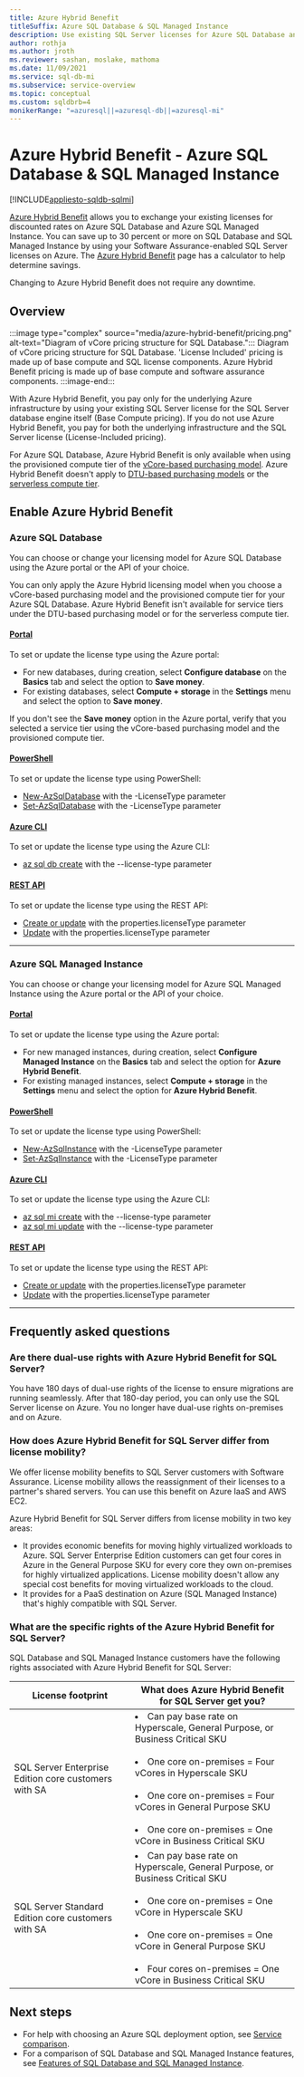 ```yaml
---
title: Azure Hybrid Benefit
titleSuffix: Azure SQL Database & SQL Managed Instance
description: Use existing SQL Server licenses for Azure SQL Database and SQL Managed Instance discounts.
author: rothja
ms.author: jroth
ms.reviewer: sashan, moslake, mathoma
ms.date: 11/09/2021
ms.service: sql-db-mi
ms.subservice: service-overview
ms.topic: conceptual
ms.custom: sqldbrb=4
monikerRange: "=azuresql||=azuresql-db||=azuresql-mi"
---
```

# Azure Hybrid Benefit - Azure SQL Database & SQL Managed Instance
[!INCLUDE[appliesto-sqldb-sqlmi](includes/appliesto-sqldb-sqlmi.md)]

[Azure Hybrid Benefit](https://azure.microsoft.com/pricing/hybrid-benefit/) allows you to exchange your existing licenses for discounted rates on Azure SQL Database and Azure SQL Managed Instance. You can save up to 30 percent or more on SQL Database and SQL Managed Instance by using your Software Assurance-enabled SQL Server licenses on Azure. The [Azure Hybrid Benefit](https://azure.microsoft.com/pricing/hybrid-benefit/) page has a calculator to help determine savings.  

Changing to Azure Hybrid Benefit does not require any downtime.

## Overview

:::image type="complex" source="media/azure-hybrid-benefit/pricing.png" alt-text="Diagram of vCore pricing structure for SQL Database.":::
Diagram of vCore pricing structure for SQL Database. 'License Included' pricing is made up of base compute and SQL license components. Azure Hybrid Benefit pricing is made up of base compute and software assurance components.
:::image-end:::

With Azure Hybrid Benefit, you pay only for the underlying Azure infrastructure by using your existing SQL Server license for the SQL Server database engine itself (Base Compute pricing). If you do not use Azure Hybrid Benefit, you pay for both the underlying infrastructure and the SQL Server license (License-Included pricing).

For Azure SQL Database, Azure Hybrid Benefit is only available when using the provisioned compute tier of the [vCore-based purchasing model](database/service-tiers-vcore.md). Azure Hybrid Benefit doesn't apply to [DTU-based purchasing models](database/service-tiers-dtu.md) or the [serverless compute tier](database/serverless-tier-overview.md).

## Enable Azure Hybrid Benefit 

### Azure SQL Database

You can choose or change your licensing model for Azure SQL Database using the Azure portal or the API of your choice.

You can only apply the Azure Hybrid licensing model when you choose a vCore-based purchasing model and the provisioned compute tier for your Azure SQL Database. Azure Hybrid Benefit isn't available for service tiers under the DTU-based purchasing model or for the serverless compute tier.

#### [Portal](#tab/azure-portal)

To set or update the license type using the Azure portal:

- For new databases, during creation, select **Configure database** on the **Basics** tab and select the option to **Save money**.
- For existing databases, select **Compute + storage** in the **Settings** menu and select the option to **Save money**.

If you don't see the **Save money** option in the Azure portal, verify that you selected a service tier using the vCore-based purchasing model and the provisioned compute tier.
#### [PowerShell](#tab/azure-powershell)

To set or update the license type using PowerShell:

- [New-AzSqlDatabase](/powershell/module/az.sql/new-azsqldatabase) with the -LicenseType parameter
- [Set-AzSqlDatabase](/powershell/module/az.sql/set-azsqldatabase) with the -LicenseType parameter

#### [Azure CLI](#tab/azure-cli)

To set or update the license type using the Azure CLI:

- [az sql db create](/cli/azure/sql/db#az-sql-db-create) with the --license-type parameter

#### [REST API](#tab/rest)

To set or update the license type using the REST API:

- [Create or update](/rest/api/sql/2022-08-01-preview/databases/create-or-update) with the properties.licenseType parameter
- [Update](/rest/api/sql/databases/update) with the properties.licenseType parameter

---

### Azure SQL Managed Instance

You can choose or change your licensing model for Azure SQL Managed Instance using the Azure portal or the API of your choice.
#### [Portal](#tab/azure-portal)

To set or update the license type using the Azure portal:

- For new managed instances, during creation, select **Configure Managed Instance** on the **Basics** tab and select the option for **Azure Hybrid Benefit**.
- For existing managed instances, select **Compute + storage** in the **Settings** menu and select the option for **Azure Hybrid Benefit**.

#### [PowerShell](#tab/azure-powershell)

To set or update the license type using PowerShell:

- [New-AzSqlInstance](/powershell/module/az.sql/new-azsqlinstance) with the -LicenseType parameter
- [Set-AzSqlInstance](/powershell/module/az.sql/set-azsqlinstance) with the -LicenseType parameter

#### [Azure CLI](#tab/azure-cli)

To set or update the license type using the Azure CLI:

- [az sql mi create](/cli/azure/sql/mi#az-sql-mi-create) with the --license-type parameter
- [az sql mi update](/cli/azure/sql/mi#az-sql-mi-update) with the --license-type parameter

#### [REST API](#tab/rest)

To set or update the license type using the REST API:

- [Create or update](/rest/api/sql/managedinstances/createorupdate) with the properties.licenseType parameter
- [Update](/rest/api/sql/managedinstances/update) with the properties.licenseType parameter

---
## Frequently asked questions

### Are there dual-use rights with Azure Hybrid Benefit for SQL Server?

You have 180 days of dual-use rights of the license to ensure migrations are running seamlessly. After that 180-day period, you can only use the SQL Server license on Azure. You no longer have dual-use rights on-premises and on Azure.

### How does Azure Hybrid Benefit for SQL Server differ from license mobility?

We offer license mobility benefits to SQL Server customers with Software Assurance. License mobility allows the reassignment of their licenses to a partner's shared servers. You can use this benefit on Azure IaaS and AWS EC2.

Azure Hybrid Benefit for SQL Server differs from license mobility in two key areas:

- It provides economic benefits for moving highly virtualized workloads to Azure. SQL Server Enterprise Edition customers can get four cores in Azure in the General Purpose SKU for every core they own on-premises for highly virtualized applications. License mobility doesn't allow any special cost benefits for moving virtualized workloads to the cloud.
- It provides for a PaaS destination on Azure (SQL Managed Instance) that's highly compatible with SQL Server.

### What are the specific rights of the Azure Hybrid Benefit for SQL Server?

SQL Database and SQL Managed Instance customers have the following rights associated with Azure Hybrid Benefit for SQL Server:

|License footprint|What does Azure Hybrid Benefit for SQL Server get you?|
|---|---|
|SQL Server Enterprise Edition core customers with SA|<li>Can pay base rate on Hyperscale, General Purpose, or Business Critical SKU</li><br><li>One core on-premises = Four vCores in Hyperscale SKU</li><br><li>One core on-premises = Four vCores in General Purpose SKU</li><br><li>One core on-premises = One vCore in Business Critical SKU</li>|
|SQL Server Standard Edition core customers with SA|<li>Can pay base rate on Hyperscale, General Purpose, or Business Critical SKU</li><br><li>One core on-premises = One vCore in Hyperscale SKU</li><br><li>One core on-premises = One vCore in General Purpose SKU</li><br><li>Four cores on-premises = One vCore in Business Critical SKU</li>|

## Next steps

- For help with choosing an Azure SQL deployment option, see [Service comparison](azure-sql-iaas-vs-paas-what-is-overview.md).
- For a comparison of SQL Database and SQL Managed Instance features, see [Features of SQL Database and SQL Managed Instance](database/features-comparison.md).
